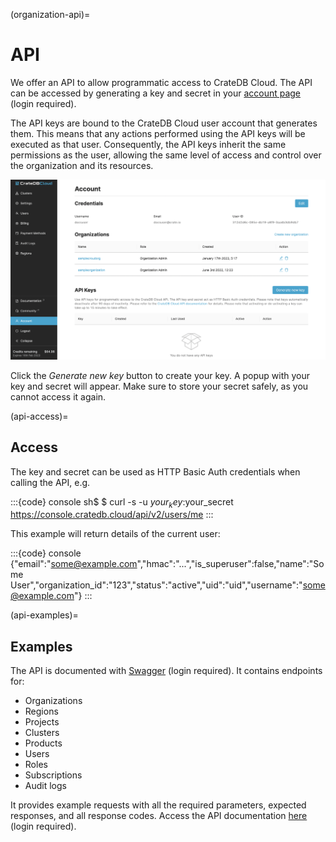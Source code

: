(organization-api)=
# API

We offer an API to allow programmatic access to CrateDB Cloud. The API can
be accessed by generating a key and secret in your
[account page](https://console.cratedb.cloud/account/settings) (login required).

The API keys are bound to the CrateDB Cloud user account that generates them. 
This means that any actions performed using the API keys will be executed as
that user. Consequently, the API keys inherit the same permissions as the user,
allowing the same level of access and control over the organization and its
resources.

![Cloud Console New Api Key](../_assets/img/create-api-key.png)

Click the *Generate new key* button to create your key. A popup with
your key and secret will appear. Make sure to store your secret safely,
as you cannot access it again.

(api-access)=
## Access

The key and secret can be used as HTTP Basic Auth credentials when
calling the API, e.g.

:::{code} console
sh$ $ curl -s -u $your_key:$your_secret https://console.cratedb.cloud/api/v2/users/me
:::

This example will return details of the current user:

:::{code} console
{"email":"some@example.com","hmac":"...","is_superuser":false,"name":"Some User","organization_id":"123","status":"active","uid":"uid","username":"some@example.com"}
:::

(api-examples)=
## Examples

The API is documented with
[Swagger](https://console.cratedb.cloud/api/docs) (login required). It
contains endpoints for:

-   Organizations
-   Regions
-   Projects
-   Clusters
-   Products
-   Users
-   Roles
-   Subscriptions
-   Audit logs

It provides example requests with all the required parameters, expected
responses, and all response codes. Access the API documentation
[here](https://console.cratedb.cloud/api/docs) (login required).